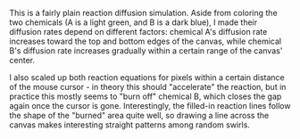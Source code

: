 This is a fairly plain reaction diffusion simulation. Aside from coloring the two chemicals (A is a light green, and B is a dark blue), I made their diffusion rates depend on different factors: chemical A's diffusion rate increases toward the top and bottom edges of the canvas, while chemical B's diffusion rate increases gradually within a certain range of the canvas' center.

I also scaled up both reaction equations for pixels within a certain distance of the mouse cursor - in theory this should "accelerate" the reaction, but in practice this mostly seems to "burn off" chemical B, which closes the gap again once the cursor is gone.  Interestingly, the filled-in reaction lines follow the shape of the "burned" area quite well, so drawing a line across the canvas makes interesting straight patterns among random swirls.
